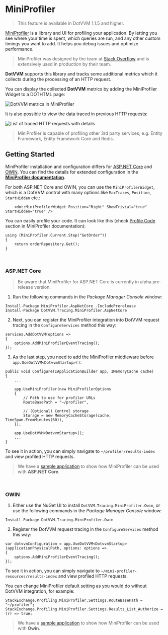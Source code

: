 # MiniProfiler

> This feature is available in DotVVM 1.1.5 and higher.

[MiniProfiler](http://miniprofiler.com/dotnet/) is a library and UI for profiling your application. By letting you see where your time is spent, which queries are run, 
and any other custom timings you want to add. It helps you debug issues and optimize performance.

> MiniProfiler was designed by the team at [Stack Overflow](https://stackoverflow.com/) and is extensively used in production by their team.

**DotVVM** supports this library and tracks some additional metrics which it collects during the processing of an HTTP request.

You can display the collected **DotVVM** metrics by adding the MiniProfiler Widget to a DOTHTML page:

<img src="{imageDir}advanced-miniprofiler-widget.png" alt="DotVVM metrics in MiniProfiler" class="img-responsive" /> 

It is also possible to view the data traced in previous HTTP requests:

<img src="{imageDir}advanced-miniprofiler-page.png" alt="List of traced HTTP requests with details" class="img-responsive" />

> MiniProfiler is capable of profiling other 3rd party services, e.g. Entity Framework, Entity Framework Core and Redis.

## Getting Started

MiniProfiler installation and configuration differs for [ASP.NET Core](#AspNetCore) and [OWIN](#Owin). You can find the details for extended configuration 
in the **[MiniProfiler documentation](http://miniprofiler.com/dotnet/)**.

For both ASP.NET Core and OWIN, you can use the `MiniProfilerWidget`, which is a DotVVM control with many options like `MaxTraces`, `Position`, `StartHidden` etc.:

```DOTHTML
    <dot:MiniProfilerWidget Position="Right" ShowTrivial="true" StartHidden="true" />
```

You can easily profile your code. It can look like this (check [Profile Code](https://miniprofiler.com/dotnet/HowTo/ProfileCode) section in MiniProfiler documentation):
```CSHARP
using (MiniProfiler.Current.Step("GetOrder"))
{
    return orderRepository.Get();
}
```

<br />

### <a name="AspNetCore"></a>ASP.NET Core

> Be aware that MiniProfiler for ASP.NET Core is currently in alpha pre-release version.

1. Run the following commands in the _Package Manager Console_ window:

```
Install-Package MiniProfiler.AspNetCore -IncludePrerelease
Install-Package DotVVM.Tracing.MiniProfiler.AspNetCore
```

2. Next, you can register the MiniProfiler integration into DotVVM request tracing in the `ConfigureServices` method this way:

```CSHARP
services.AddDotVVM(options =>
{
    options.AddMiniProfilerEventTracing();
});
```

3. As the last step, you need to add the MiniProfiler middleware before `app.UseDotVVM<DotvvmStartup>()`:

```CSHARP
public void Configure(IApplicationBuilder app, IMemoryCache cache)
{
    ...

    app.UseMiniProfiler(new MiniProfilerOptions
    {
        // Path to use for profiler URLs
        RouteBasePath = "~/profiler",

        // (Optional) Control storage
        Storage = new MemoryCacheStorage(cache, TimeSpan.FromMinutes(60)),
    });
    
    app.UseDotVVM<DotvvmStartup>();
    ...
}
```

To see it in action, you can simply navigate to `~/profiler/results-index` and view profiled HTTP requests.

> We have a [sample application](https://github.com/riganti/dotvvm-tracing/tree/master/samples/DotVVM.Samples.MiniProfiler.AspNetCore) to show how MiniProfiler can be used with **ASP.NET Core**.

<br />

### <a name="Owin"></a>OWIN

1. Either use the NuGet UI to install `DotVVM.Tracing.MiniProfiler.Owin`, or use the following commands in the _Package Manager Console_ window:

```
Install-Package DotVVM.Tracing.MiniProfiler.Owin
```

2. Register the DotVVM request tracing in the `ConfigureServices` method this way:

```CSHARP
var dotvvmConfiguration = app.UseDotVVM<DotvvmStartup>(applicationPhysicalPath, options: options =>
{
    options.AddMiniProfilerEventTracing();
});
```

To see it in action, you can simply navigate to `~/mini-profiler-resources/results-index` and view profiled HTTP requests.

You can change MiniProfiler default setting as you would do without DotVVM integration, for example:

```CSHARP
StackExchange.Profiling.MiniProfiler.Settings.RouteBasePath = "~/profiler";
StackExchange.Profiling.MiniProfiler.Settings.Results_List_Authorize = (r) => true;
```

> We have a [sample application](https://github.com/riganti/dotvvm-tracing/tree/master/samples/DotVVM.Samples.MiniProfiler.Owin) to show how MiniProfiler can be used with **Owin**. 
